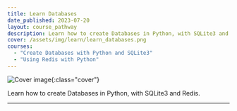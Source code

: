 ```yaml
---
title: Learn Databases
date_published: 2023-07-20
layout: course_pathway
description: Learn how to create Databases in Python, with SQLite3 and Redis.
cover: /assets/img/learn/learn_databases.png
courses:
  - "Create Databases with Python and SQLite3"
  - "Using Redis with Python"
---
```


![Cover image]({{page.cover}}){:class="cover"}

Learn how to create Databases in Python, with SQLite3 and Redis.

---
